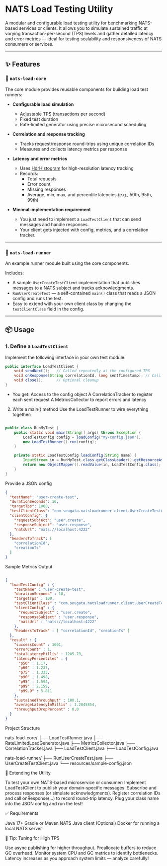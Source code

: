 # NATS Load Testing Utility

A modular and configurable load testing utility for benchmarking NATS-based services or clients. It allows you to simulate sustained traffic at varying transaction-per-second (TPS) levels and gather detailed latency and error metrics — ideal for testing scalability and responsiveness of NATS consumers or services.

---

## ✨ Features

### 🔧 `nats-load-core`
The core module provides reusable components for building load test runners:

- **Configurable load simulation**
    - Adjustable TPS (transactions per second)
    - Fixed test duration
    - Rate-limited generator using precise microsecond scheduling

- **Correlation and response tracking**
    - Tracks request/response round-trips using unique correlation IDs
    - Measures and collects latency metrics per response

- **Latency and error metrics**
    - Uses [HdrHistogram](http://hdrhistogram.org/) for high-resolution latency tracking
    - Records:
        - Total requests
        - Error count
        - Missing responses
        - Average, min, max, and percentile latencies (e.g., 50th, 95th, 99th)

- **Minimal implementation requirement**
    - You just need to implement a `LoadTestClient` that can send messages and handle responses.
    - Your client gets injected with config, metrics, and a correlation tracker.

---

### 🚀 `nats-load-runner`
An example runner module built using the core components.

Includes:

- A sample `UserCreateTestClient` implementation that publishes messages to a NATS subject and tracks acknowledgments.
- `RunUserCreateTest` — a self-contained `main()` class that reads a JSON config and runs the test.
- Easy to extend with your own client class by changing the `testClientClass` field in the config.

---

## 📦 Usage

### 1. Define a `LoadTestClient`

Implement the following interface in your own test module:

```java
public interface LoadTestClient {
    void sendNext();   // Called repeatedly at the configured TPS
    void onResponse(String correlationId, long sentTimestamp); // Call this when response arrives
    void close();      // Optional cleanup
}
```

 - You get:
Access to the config object
A CorrelationTracker to register each sent request
A MetricsCollector to report errors and latency

2. Write a main() method
   Use the LoadTestRunner to wire everything together:

```java

public class RunMyTest {
    public static void main(String[] args) throws Exception {
        LoadTestConfig config = loadConfig("my-config.json");
        new LoadTestRunner().run(config);
    }

    private static LoadTestConfig loadConfig(String name) {
        InputStream in = RunMyTest.class.getClassLoader().getResourceAsStream(name);
        return new ObjectMapper().readValue(in, LoadTestConfig.class);
    }
}
```

Provide a JSON config

```json
{
  "testName": "user-create-test",
  "durationSeconds": 10,
  "targetTps": 1000,
  "testClientClass": "com.sougata.natsloadrunner.client.UserCreateTestClient",
  "clientConfig": {
    "requestSubject": "user.create",
    "responseSubject": "user.response",
    "natsUrl": "nats://localhost:4222"
  },
  "headersToTrack": [
    "correlationId",
    "creationTs"
  ]
}


```

Sample Metrics Output

```json

{
  "loadTestConfig" : {
    "testName" : "user-create-test",
    "durationSeconds" : 10,
    "targetTps" : 100,
    "testClientClass" : "com.sougata.natsloadrunner.client.UserCreateTestClient",
    "clientConfig" : {
      "requestSubject" : "user.create",
      "responseSubject" : "user.response",
      "natsUrl" : "nats://localhost:4222"
    },
    "headersToTrack" : [ "correlationId", "creationTs" ]
  },
  "result" : {
    "successCount" : 1001,
    "errorCount" : 1,
    "totalLatencyMillis" : 1205.79,
    "latencyPercentiles" : {
      "p50" : 1.17,
      "p60" : 1.237,
      "p75" : 1.333,
      "p90" : 1.498,
      "p95" : 1.594,
      "p99" : 2.159,
      "p99.9" : 5.811
    },
    "sustainedThroughput" : 100.1,
    "averageLatencyInMillis" : 1.2045854,
    "throughputDropPercent" : 0.0
  }
}

```

Project Structure

nats-load-core/
├── LoadTestRunner.java
├── RateLimitedLoadGenerator.java
├── MetricsCollector.java
├── CorrelationTracker.java
├── LoadTestClient.java
├── LoadTestConfig.java

nats-load-runner/
├── RunUserCreateTest.java
├── UserCreateTestClient.java
└── resources/sample-config.json

🧩 Extending the Utility

To test your own NATS-based microservice or consumer:
Implement LoadTestClient to publish your domain-specific messages.
Subscribe and process responses (or simulate acknowledgments).
Register correlation IDs and call onResponse(...) to record round-trip latency.
Plug your class name into the JSON config and run the test!

✅ Requirements

Java 17+
Gradle or Maven
NATS Java client
(Optional) Docker for running a local NATS server


🧪 Tip: Tuning for High TPS

Use async publishing for higher throughput.
Preallocate buffers to reduce GC overhead.
Monitor system CPU and GC metrics to identify bottlenecks.
Latency increases as you approach system limits — analyze carefully!